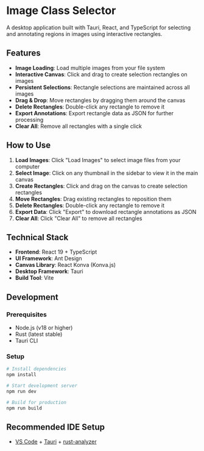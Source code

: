 # Image Class Selector

A desktop application built with Tauri, React, and TypeScript for selecting and annotating regions in images using interactive rectangles.

## Features

- **Image Loading**: Load multiple images from your file system
- **Interactive Canvas**: Click and drag to create selection rectangles on images
- **Persistent Selections**: Rectangle selections are maintained across all images
- **Drag & Drop**: Move rectangles by dragging them around the canvas
- **Delete Rectangles**: Double-click any rectangle to remove it
- **Export Annotations**: Export rectangle data as JSON for further processing
- **Clear All**: Remove all rectangles with a single click

## How to Use

1. **Load Images**: Click "Load Images" to select image files from your computer
2. **Select Image**: Click on any thumbnail in the sidebar to view it in the main canvas
3. **Create Rectangles**: Click and drag on the canvas to create selection rectangles
4. **Move Rectangles**: Drag existing rectangles to reposition them
5. **Delete Rectangles**: Double-click any rectangle to remove it
6. **Export Data**: Click "Export" to download rectangle annotations as JSON
7. **Clear All**: Click "Clear All" to remove all rectangles

## Technical Stack

- **Frontend**: React 19 + TypeScript
- **UI Framework**: Ant Design
- **Canvas Library**: React Konva (Konva.js)
- **Desktop Framework**: Tauri
- **Build Tool**: Vite

## Development

### Prerequisites

- Node.js (v18 or higher)
- Rust (latest stable)
- Tauri CLI

### Setup

```bash
# Install dependencies
npm install

# Start development server
npm run dev

# Build for production
npm run build
```

## Recommended IDE Setup

- [VS Code](https://code.visualstudio.com/) + [Tauri](https://marketplace.visualstudio.com/items?itemName=tauri-apps.tauri-vscode) + [rust-analyzer](https://marketplace.visualstudio.com/items?itemName=rust-lang.rust-analyzer)

